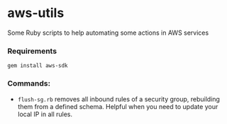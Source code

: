 # aws-utils
Some Ruby scripts to help automating some actions in AWS services

### Requirements
`gem install aws-sdk`

### Commands:
- `flush-sg.rb` removes all inbound rules of a security group, rebuilding them from a defined schema. Helpful when you need to update your local IP in all rules.
